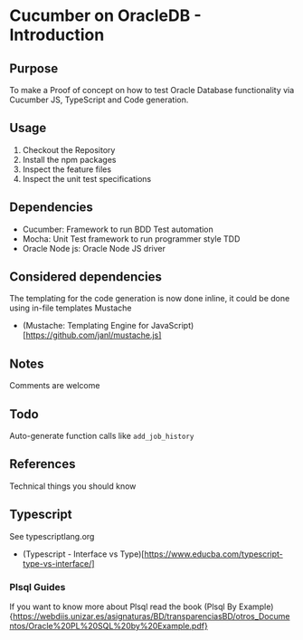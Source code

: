 # Cucumber on OracleDB - Introduction

## Purpose

To make a Proof of concept on how to test Oracle Database functionality
 via Cucumber JS, TypeScript and Code generation. 

## Usage

1. Checkout the Repository
1. Install the npm packages
1. Inspect the feature files
1. Inspect the unit test specifications

## Dependencies

* Cucumber: Framework to run BDD Test automation
* Mocha: Unit Test framework to run programmer style TDD
* Oracle Node js: Oracle Node JS driver

## Considered dependencies

The templating for the code generation is now done inline, 
it could be done using in-file templates Mustache
* (Mustache: Templating Engine for JavaScript)[https://github.com/janl/mustache.js]


## Notes

Comments are welcome

## Todo

Auto-generate function calls like `add_job_history` 

## References

Technical things you should know

## Typescript

See typescriptlang.org 

* (Typescript - Interface vs Type)[https://www.educba.com/typescript-type-vs-interface/]

### Plsql Guides

If you want to know more about Plsql read the book (Plsql By Example){https://webdiis.unizar.es/asignaturas/BD/transparenciasBD/otros_Documentos/Oracle%20PL%20SQL%20by%20Example.pdf}
